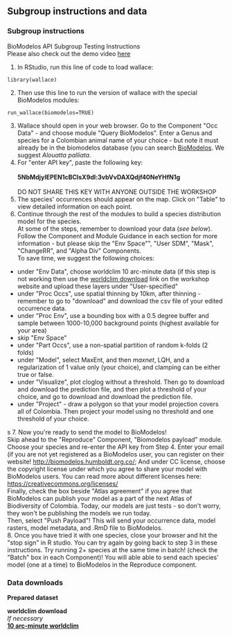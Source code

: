 ## Subgroup instructions and data

### Subgroup instructions
BioModelos API Subgroup Testing Instructions<br>
Please also check out the demo video [here](https://www.youtube.com/watch?v=7-erSCspct8&feature=youtu.be)<br>
1. In RStudio, run this line of code to load wallace:<br>
```{r}
library(wallace)
```
2. Then use this line to run the version of wallace with the special BioModelos modules:
```{r}
run_wallace(biomodelos=TRUE)
```
3.  Wallace should open in your web browser. Go to the Component "Occ Data" - and choose module "Query BioModelos".  Enter a  Genus and species for a Colombian animal name of your choice - but note it must already be in the biomodelos database (you can search [BioModelos](http://biomodelos.humboldt.org.co/).  We suggest *Alouatta palliata*.<br>
4. For "enter API key", paste the following key:<br><br>
**5NbMdjylEPEN1cBCIsX9dl:3vbVvDAXQdjf40NeYHfN1g**<br><br>
DO NOT SHARE THIS KEY WITH ANYONE OUTSIDE THE WORKSHOP<br>
5. The species' occurrences should appear on the map. Click on "Table" to view detailed information on each point.<br>
6. Continue through the rest of the modules to build a species distribution model for the species. <br>
At some of the steps, remember to download your data (*see below*). Follow the Component and Module Guidance in each section for more information - but please skip the "Env Space"", "User SDM", "Mask", "ChangeRR", and "Alpha Div" Components.<br>
To save time, we suggest the following choices:

  - under "Env Data", choose worldclim 10 arc-minute data (if this step is not working then use the [worldclim download](Data.md) link on the workshop website and upload these layers under "User-specified"  
  - under "Proc Occs", use spatial thinning by 10km, after thinning - remember to go to "download" and download the csv file of your edited occurrence data. 
  - under "Proc Env", use a bounding box with a 0.5 degree buffer and sample between 1000-10,000 background points (highest available for your area)
  - skip "Env Space"
  - under "Part Occs", use a non-spatial partition of random k-folds (2 folds)
  - under "Model", select MaxEnt, and then *maxnet*, LQH, and a regularization of 1 value only (your choice), and clamping can be either true or false. 
  - under "Visualize", plot cloglog without a threshold. Then go to download and download the prediction file, and then plot a threshold of your choice, and go to download and download the prediction file. 
  - under "Project" - draw a polygon so that your model projection covers all of Colombia. Then project your model using no threshold and one threshold of your choice.

s
7. Now you're ready to send the model to BioModelos! <br> 
Skip ahead to the "Reproduce" Component, "Biomodelos payload" module.<br>
Choose your species and re-enter the API key from Step 4. Enter your email  (if you are not yet registered as a BioModelos user, you can register on their website! http://biomodelos.humboldt.org.co/; And under CC license, choose the copyright license under which you agree to share your model with BioModelos users. You can read more about different licenses here: https://creativecommons.org/licenses/ <br>
Finally, check the box beside "Atlas agreement" if you agree that BioModelos can publish your model as a part of the next Atlas of Biodiversity of Colombia. Today, our models are just tests - so don't worry, they won't be publishing the models we run today. <br>
Then, select "Push Payload"!  This will send your occurrence data, model rasters, model metadata, and .RmD file to BioModelos.<br>
8. Once you have tried it with one species, close your browser and hit the "stop sign" in R studio. You can try again by going back to step 3 in these instructions. Try running 2+ species at the same time in batch! (check the "Batch" box in each Component)! You will able able to send each species' model (one at a time) to BioModelos in the Reproduce component.

 


### Data downloads

**Prepared dataset**<br>


**worldclim download**<br>
*If necessary*<br>
[**10 arc-minute worldclim**](worldclim.md)